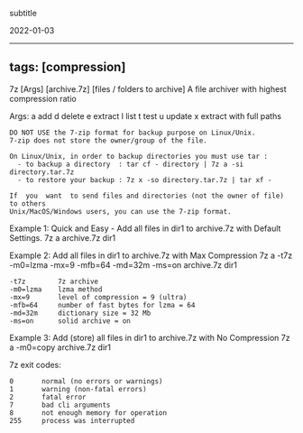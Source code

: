subtitle

2022-01-03

------------------------------------------------------------------------

tags: \[compression\]
---------------------

7z \[Args\] \[archive.7z\] \[files / folders to archive\] A file archiver with highest compression ratio

Args: a add d delete e extract l list t test u update x extract with full paths

    DO NOT USE the 7-zip format for backup purpose on Linux/Unix.
    7-zip does not store the owner/group of the file.

    On Linux/Unix, in order to backup directories you must use tar :
      - to backup a directory  : tar cf - directory | 7z a -si directory.tar.7z
      - to restore your backup : 7z x -so directory.tar.7z | tar xf -

    If  you  want  to send files and directories (not the owner of file) to others
    Unix/MacOS/Windows users, you can use the 7-zip format.

Example 1: Quick and Easy - Add all files in dir1 to archive.7z with Default Settings. 7z a archive.7z dir1

Example 2: Add all files in dir1 to archive.7z with Max Compression 7z a -t7z -m0=lzma -mx=9 -mfb=64 -md=32m -ms=on archive.7z dir1

    -t7z        7z archive
    -m0=lzma    lzma method
    -mx=9       level of compression = 9 (ultra)
    -mfb=64     number of fast bytes for lzma = 64
    -md=32m     dictionary size = 32 Mb
    -ms=on      solid archive = on

Example 3: Add (store) all files in dir1 to archive.7z with No Compression 7z a -m0=copy archive.7z dir1

7z exit codes:

    0       normal (no errors or warnings)
    1       warning (non-fatal errors)
    2       fatal error
    7       bad cli arguments
    8       not enough memory for operation
    255     process was interrupted
